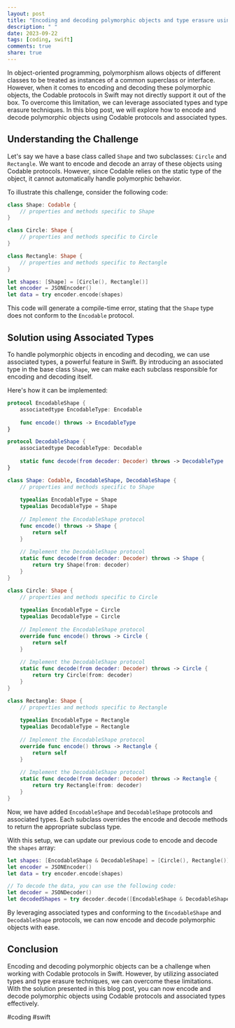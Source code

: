 ```yaml
---
layout: post
title: "Encoding and decoding polymorphic objects and type erasure using Codable protocols and associated types"
description: " "
date: 2023-09-22
tags: [coding, swift]
comments: true
share: true
---
```


In object-oriented programming, polymorphism allows objects of different classes to be treated as instances of a common superclass or interface. However, when it comes to encoding and decoding these polymorphic objects, the Codable protocols in Swift may not directly support it out of the box. To overcome this limitation, we can leverage associated types and type erasure techniques. In this blog post, we will explore how to encode and decode polymorphic objects using Codable protocols and associated types.

## Understanding the Challenge

Let's say we have a base class called `Shape` and two subclasses: `Circle` and `Rectangle`. We want to encode and decode an array of these objects using Codable protocols. However, since Codable relies on the static type of the object, it cannot automatically handle polymorphic behavior.

To illustrate this challenge, consider the following code:

```swift
class Shape: Codable {
    // properties and methods specific to Shape
}

class Circle: Shape {
    // properties and methods specific to Circle
}

class Rectangle: Shape {
    // properties and methods specific to Rectangle
}

let shapes: [Shape] = [Circle(), Rectangle()]
let encoder = JSONEncoder()
let data = try encoder.encode(shapes)
```

This code will generate a compile-time error, stating that the `Shape` type does not conform to the `Encodable` protocol.

## Solution using Associated Types

To handle polymorphic objects in encoding and decoding, we can use associated types, a powerful feature in Swift. By introducing an associated type in the base class `Shape`, we can make each subclass responsible for encoding and decoding itself.

Here's how it can be implemented:

```swift
protocol EncodableShape {
    associatedtype EncodableType: Encodable
    
    func encode() throws -> EncodableType
}

protocol DecodableShape {
    associatedtype DecodableType: Decodable
    
    static func decode(from decoder: Decoder) throws -> DecodableType
}

class Shape: Codable, EncodableShape, DecodableShape {
    // properties and methods specific to Shape
    
    typealias EncodableType = Shape
    typealias DecodableType = Shape
    
    // Implement the EncodableShape protocol
    func encode() throws -> Shape {
        return self
    }
    
    // Implement the DecodableShape protocol
    static func decode(from decoder: Decoder) throws -> Shape {
        return try Shape(from: decoder)
    }
}

class Circle: Shape {
    // properties and methods specific to Circle
    
    typealias EncodableType = Circle
    typealias DecodableType = Circle
    
    // Implement the EncodableShape protocol
    override func encode() throws -> Circle {
        return self
    }
    
    // Implement the DecodableShape protocol
    static func decode(from decoder: Decoder) throws -> Circle {
        return try Circle(from: decoder)
    }
}

class Rectangle: Shape {
    // properties and methods specific to Rectangle
    
    typealias EncodableType = Rectangle
    typealias DecodableType = Rectangle
    
    // Implement the EncodableShape protocol
    override func encode() throws -> Rectangle {
        return self
    }
    
    // Implement the DecodableShape protocol
    static func decode(from decoder: Decoder) throws -> Rectangle {
        return try Rectangle(from: decoder)
    }
}
```

Now, we have added `EncodableShape` and `DecodableShape` protocols and associated types. Each subclass overrides the encode and decode methods to return the appropriate subclass type.

With this setup, we can update our previous code to encode and decode the `shapes` array:

```swift
let shapes: [EncodableShape & DecodableShape] = [Circle(), Rectangle()]
let encoder = JSONEncoder()
let data = try encoder.encode(shapes)

// To decode the data, you can use the following code:
let decoder = JSONDecoder()
let decodedShapes = try decoder.decode([EncodableShape & DecodableShape].self, from: data)
```

By leveraging associated types and conforming to the `EncodableShape` and `DecodableShape` protocols, we can now encode and decode polymorphic objects with ease.

## Conclusion

Encoding and decoding polymorphic objects can be a challenge when working with Codable protocols in Swift. However, by utilizing associated types and type erasure techniques, we can overcome these limitations. With the solution presented in this blog post, you can now encode and decode polymorphic objects using Codable protocols and associated types effectively.

#coding #swift